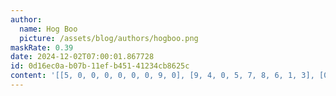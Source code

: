 ```yaml
---
author:
  name: Hog Boo
  picture: /assets/blog/authors/hogboo.png
maskRate: 0.39
date: 2024-12-02T07:00:01.867728
id: 0d16ec0a-b07b-11ef-b451-41234cb8625c
content: '[[5, 0, 0, 0, 0, 0, 0, 9, 0], [9, 4, 0, 5, 7, 8, 6, 1, 3], [0, 7, 3, 0, 0, 0, 0, 5, 0], [7, 3, 6, 8, 1, 4, 0, 2, 5], [0, 5, 4, 3, 6, 0, 0, 0, 1], [1, 0, 0, 2, 5, 0, 3, 0, 6], [3, 9, 8, 1, 4, 2, 5, 0, 0], [6, 2, 7, 9, 0, 5, 1, 0, 0], [0, 1, 5, 7, 3, 6, 2, 0, 0]]'
---
```

